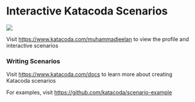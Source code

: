# Interactive Katacoda Scenarios

[![](http://shields.katacoda.com/katacoda/muhammadjeelan/count.svg)](https://www.katacoda.com/muhammadjeelan "Get your profile on Katacoda.com")

Visit https://www.katacoda.com/muhammadjeelan to view the profile and interactive scenarios

### Writing Scenarios
Visit https://www.katacoda.com/docs to learn more about creating Katacoda scenarios

For examples, visit https://github.com/katacoda/scenario-example
